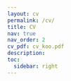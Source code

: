 ```yaml
---
layout: cv
permalink: /cv/
title: CV
nav: true
nav_order: 2
cv_pdf: cv_koo.pdf
description: 
toc:
  sidebar: right
---
```

